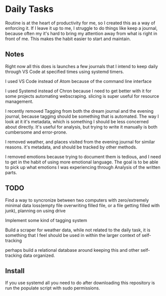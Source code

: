 # Daily Tasks

Routine is at the heart of productivity for me, so I created this as a way of enforcing it. If I leave it up to me, I struggle to do things like keep a journal, because often my it's hard to bring my attention away from what is right in front of me. This makes the habit easier to start and maintain. 

## Notes 
Right now all this does is launches a few journals that I intend to keep daily through VS Code at specified times using systemd timers. 

I used VS Code instead of Atom because of the command line interface

I used Systemd instead of Chron because I need to get better with it for some projects automating webscraping. slicing is super useful for resource management. 

I recently removed Tagging from both the dream journal and the evening journal, because tagging should be something that is automated. The way I look at it it's metadata, which is something I should be less concerned about directly. It's useful for analysis, but trying to write it manually is both cumbersome and error-prone. 

I removed weather, and places visited from the evening journal for similar reasons. it's metadata, and should be tracked by other methods. 

I removed emotions because trying to document them is tedious, and I need to get in the habit of using more emotional language. The goal is to be able to pick up what emotions I was experiencing through Analysis of the written parts.

## TODO

Find a way to syncronize between two computers with zero/extremely minimal data loss(empty file overwriting filled file, or a file getting filled with junk), planning on using drive

Implement some kind of tagging system

Build a scraper for weather data, while not related to the daily task, it is something that I feel should be used in within the larger context of self-tracking

perhaps build a relational database around keeping this and other self-tracking data organized. 

## Install 
If you use systemd all you need to do after downloading this repository is run the populate script with sudo permissions. 